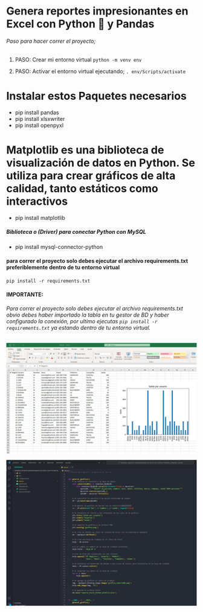# Genera reportes impresionantes en Excel con Python 🐍 y Pandas

###### Paso para hacer correr el proyecto;

1. PASO: Crear mi entorno virtual
   `python -m venv env `

2. PASO: Activar el entorno virtual ejecutando;
   `. env/Scripts/activate`

# Instalar estos Paquetes necesarios

- pip install pandas
- pip install xlsxwriter
- pip install openpyxl

# Matplotlib es una biblioteca de visualización de datos en Python. Se utiliza para crear gráficos de alta calidad, tanto estáticos como interactivos

- pip install matplotlib

##### Biblioteca o (Driver) para conectar Python con MySQL

- pip install mysql-connector-python

#### para correr el proyecto solo debes ejecutar el archivo requirements.txt preferiblemente dentro de tu entorno virtual
`pip install -r requirements.txt`

#### IMPORTANTE:

###### Para correr el proyecto solo debes ejecutar el archivo requirements.txt obvio debes haber importado la tabla en tu gestor de BD y haber configurado la conexión, por ultimo ejecutas `pip install -r requirements.txt` ya estando dentro de tu entorno virtual.

![](https://raw.githubusercontent.com/urian121/imagenes-proyectos-github/master/grafica_con_matplotlib.png)

![](https://raw.githubusercontent.com/urian121/imagenes-proyectos-github/master/codigo_grafica_python_pandas.png)
